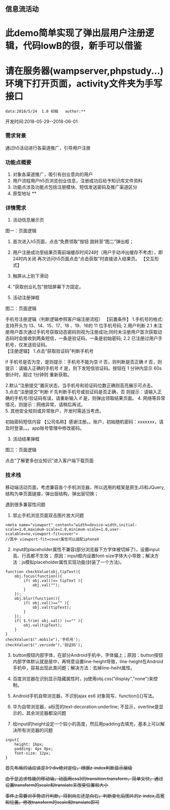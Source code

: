 
## 信息流活动

# 此demo简单实现了弹出层用户注册逻辑，代码lowB的很，新手可以借鉴

# 请在服务器(wampserver,phpstudy...)环境下打开页面，activity文件夹为手写接口

```
data:2018/5/24  1.0 初稿   author:**
```

开发时间:2018-05-29--2018-06-01

### 需求背景

通过h5活动进行各渠道推广，引导用户注册

### 功能点概要

1. 对象各渠道推广，吸引有创业意向的用户
2. 用户流程用户h5页浏览创业信息，注册成功后给予知识库文件资料
3. 功能点涉及功能点包括注册模块、短信发送密码及推广渠道区分
4. 原型地址 **

### 详情需求

1. 活动信息展示页

图一：页面逻辑

1. 首次进入h5页面，点击“免费领取”按钮 跳转至“图二”弹出框；
2. 用户注册成功至结果页需前端缓存时间24时（用户手动冲出缓存不考虑），即24时内关闭 再次访问h5页面点击“点击获取”时直接进入结果页。
【交互形式】
1. 触屏从上到下滑动
2. “获取创业礼包”按钮屏幕下方固定。

2. 活动注册弹框

图二：页面逻辑

手机号注册逻辑（判断逻辑参照客户端注册流程）
【前置条件】
1.手机号的格式:支持开头为 13、14、15、17、18 、19、16的 11 位手机号码;
2.用户判断
  2.1 未注册用户首次通过手机号获取动态密码则视为注册成功;同时未注册用户首次获取动态码时会接收到两条短信，一条是验证码，一条是初始密码;
  2.2 已注册过用户手机号，仅发送验证码。   
【注册逻辑】
1.点击“获取验证码”判断手机号

  if 手机号是否为空，是则提示：手机号不能为空
    if 否，则判断是否正确
        if 否，则提示：请输入正确的手机号
        if 是，则下发短信验证码。按钮在 1 分钟内显示 60s 倒计时，超过 1分钟则 重新获取。

2.默认“注册提交”置灰状态，当手机号和验证码位数正确则高亮展示可点击。   
3.点击“注册提交”判断
  if 先判断手机号或验证码是否正确，否 则提示：请输入正确的手机号/验证码有误，请重新输入
     if 是，则弹出领取结果页面。
4. 网络等异常情况，则提示：网络异常，请稍后再试。    
5. 其他安全规则或异常账户，开发时需适当考虑。

初始密码短信内容
【公司名称】感谢注册。。账户，初始随机密码：xxxxxxx，请及时登录。。。app账号管理中修改密码。

3. 活动结果弹框

图三：页面逻辑

点击“了解更多创业知识”进入客户端下载页面

### 技术栈

移动端活动页面，考虑兼容各个手机浏览器，所以选用的框架是原生JS和JQuery,结构为单页面链接，弹出层结构，弹出层切换；

遇到很多兼容性问题

1. 禁止手机浏览页面双击图片放大问题

```
<meta name="viewport" content="width=device-width,initial-scale=1.0,maximum-scale=1.0,minimum-scale=1.0,user-scalable=no,viewport-fit=cover"> 
//其中 viewport-fit=cover属性可以适配iphoneX

```

2. input的placeholder属性不兼容(部分浏览器下方字体被切掉了)，设置input高、行高都不生效； 原因：input框内设置font-size字体大小导致；解决方法：js模拟placeholder属性实现功能(封装了一个方法)。

```
function checkValue(obj,tipText){
    obj.focus(function(){
        if( obj.val()== tipText ){
            obj.val("");
        }
    });
    obj.blur(function(){
        if( obj.val()=="" ){
            obj.val(tipText);
        }
    });
    if( $.trim( obj.val() )=="" ){
        obj.val(tipText);
    }
}
checkValue($(".mobile"),'手机号');
checkValue($(".vercode"),'验证码');
```

3. button按钮内部字体，在部分Android手机中，字体偏上；原因：button按钮内部字体默认就是居中，再特意设置line-height导致，line-height在Android手机中，容易出现此类问题；解决方法：去掉line-heiht属性。

4. 百度浏览器在识别显示隐藏属性时，jq使用obj.css("display","none")来控制。

5. Android手机自带浏览器，不识别ajax es6 对象简写、function(){}写法。

6. 华为自带浏览器，a标签的text-decoration:underline; 不显示，overline是显示的，其余浏览器都没问题

7. 给input的height设定一个较小的高度，然后用padding去填充，基本上可以解决所有浏览器的问题
```
input{
    height: 16px;
    padding: 4px 0px;
    font-size: 12px;
}
```

~~首先布局的话应该是3个div绝对定位，根据z-index判断显示层级~~

~~由于是追求性能的移动端，动画用css3的transition:transform，简单又快，通过设置transform的scale和translate来改变位置和大小~~

~~事件上需要对手势进行判断，得到向左还是向右，判断变化后图片的z-index,高宽和位置。修改transform的scale和translate即可~~